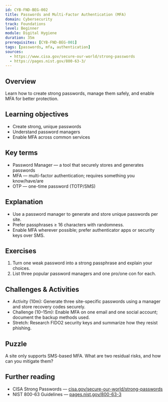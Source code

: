 ```yaml
---
id: CYB-FND-BEG-002
title: Passwords and Multi-Factor Authentication (MFA)
domain: Cybersecurity
track: Foundations
level: Beginner
module: Digital Hygiene
duration: 35m
prerequisites: [CYB-FND-BEG-001]
tags: [passwords, mfa, authentication]
sources:
  - https://www.cisa.gov/secure-our-world/strong-passwords
  - https://pages.nist.gov/800-63-3/ 
---
```


## Overview

Learn how to create strong passwords, manage them safely, and enable MFA for better protection.

## Learning objectives

- Create strong, unique passwords
- Understand password managers
- Enable MFA across common services

## Key terms

- Password Manager — a tool that securely stores and generates passwords
- MFA — multi-factor authentication; requires something you know/have/are
- OTP — one-time password (TOTP/SMS)

## Explanation

- Use a password manager to generate and store unique passwords per site.
- Prefer passphrases ≥ 16 characters with randomness.
- Enable MFA wherever possible; prefer authenticator apps or security keys over SMS.

## Exercises

1. Turn one weak password into a strong passphrase and explain your choices.
2. List three popular password managers and one pro/one con for each.

## Challenges & Activities

- Activity (10m): Generate three site-specific passwords using a manager and store recovery codes securely.
- Challenge (10–15m): Enable MFA on one email and one social account; document the backup methods used.
- Stretch: Research FIDO2 security keys and summarize how they resist phishing.

## Puzzle

A site only supports SMS-based MFA. What are two residual risks, and how can you mitigate them?

## Further reading

- CISA Strong Passwords — [cisa.gov/secure-our-world/strong-passwords](https://www.cisa.gov/secure-our-world/strong-passwords)
- NIST 800-63 Guidelines — [pages.nist.gov/800-63-3](https://pages.nist.gov/800-63-3/)
